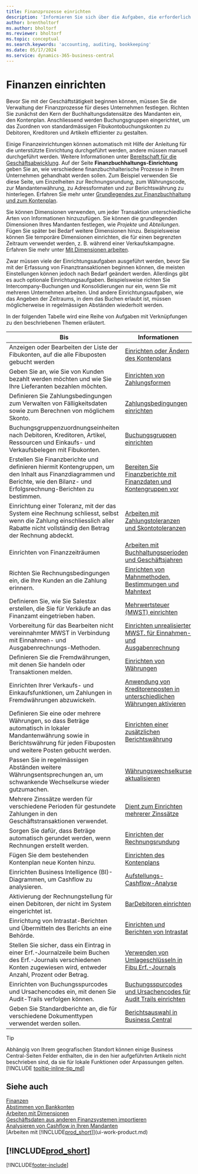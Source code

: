 ```yaml
---
title: Finanzprozesse einrichten
description: 'Informieren Sie sich über die Aufgaben, die erforderlich sind, um die Finanzen in Ihrem Unternehmen so festzulegen, dass sie allen Anforderungen der Buchhaltung, der Rechnungsprüfung oder der Buchführung entsprechen.'
author: brentholtorf
ms.author: bholtorf
ms.reviewer: bholtorf
ms.topic: conceptual
ms.search.keywords: 'accounting, auditing, bookkeeping'
ms.date: 05/17/2024
ms.service: dynamics-365-business-central
---
```

# Finanzen einrichten

Bevor Sie mit der Geschäftstätigkeit beginnen können, müssen Sie die Verwaltung der Finanzprozesse für dieses Unternehmen festlegen. Richten Sie zunächst den Kern der Buchhaltungsdatensätze des Mandanten ein, den Kontenplan. Anschliessend werden Buchungsgruppen eingerichtet, um das Zuordnen von standardmässigen Fibukontobuchungskonten zu Debitoren, Kreditoren und Artikeln effizienter zu gestalten.

Einige Finanzeinrichtungen können automatisch mit Hilfe der Anleitung für die unterstützte Einrichtung durchgeführt werden, andere müssen manuell durchgeführt werden. Weitere Informationen unter [Bereitschaft für die Geschäftsabwicklung](ui-get-ready-business.md). Auf der Seite **Finanzbuchhaltungs-Einrichtung** geben Sie an, wie verschiedene finanzbuchhalterische Prozesse in Ihrem Unternehmen gehandhabt werden sollen. Zum Beispiel verwenden Sie diese Seite, um Einzelheiten zur Rechnungsrundung, zum Währungscode, zur Mandantenwährung, zu Adressformaten und zur Berichtswährung zu hinterlegen. Erfahren Sie mehr unter [Grundlegendes zur Finanzbuchhaltung und zum Kontenplan](finance-general-ledger.md).  

Sie können Dimensionen verwenden, um jeder Transaktion unterschiedliche Arten von Informationen hinzuzufügen. Sie können die grundlegenden Dimensionen Ihres Mandanten festlegen, wie *Projekte* und *Abteilungen*. Fügen Sie später bei Bedarf weitere Dimensionen hinzu. Beispielsweise können Sie temporäre Dimensionen einrichten, die für einen begrenzten Zeitraum verwendet werden, z. B. während einer Verkaufskampagne. Erfahren Sie mehr unter [Mit Dimensionen arbeiten](finance-dimensions.md).

Zwar müssen viele der Einrichtungsaufgaben ausgeführt werden, bevor Sie mit der Erfassung von Finanztransaktionen beginnen können, die meisten Einstellungen können jedoch nach Bedarf geändert werden. Allerdings gibt es auch optionale Einrichtungsaufgaben. Beispielsweise richten Sie Intercompany-Buchungen und Konsolidierungen nur ein, wenn Sie mit mehreren Unternehmen arbeiten. Und andere Einrichtungsaufgaben, wie das Angeben der Zeitraums, in dem das Buchen erlaubt ist, müssen möglicherweise in regelmässigen Abständen wiederholt werden.  

In der folgenden Tabelle wird eine Reihe von Aufgaben mit Verknüpfungen zu den beschriebenen Themen erläutert.

| Bis | Informationen |
| --- | --- |
|Anzeigen oder Bearbeiten der Liste der Fibukonten, auf die alle Fibuposten gebucht werden|[Einrichten oder Ändern des Kontenplans](finance-setup-chart-accounts.md)|
| Geben Sie an, wie Sie von Kunden bezahlt werden möchten und wie Sie Ihre Lieferanten bezahlen möchten. |[Einrichten von Zahlungsformen](finance-payment-methods.md) |
| Definieren Sie Zahlungsbedingungen zum Verwalten von Fälligkeitsdaten sowie zum Berechnen von möglichem Skonto.|[Zahlungsbedingungen einrichten](finance-payment-terms.md) |
| Buchungsgruppenzuordnungseinheiten nach Debitoren, Kreditoren, Artikel, Ressourcen und Einkaufs- und Verkaufsbelegen mit Fibukonten. |[Buchungsgruppen einrichten](finance-posting-groups.md)|
|Erstellen Sie Finanzberichte und definieren hiermit Kontengruppen, um den Inhalt aus Finanzdiagrammen und Berichte, wie den Bilanz- und Erfolgsrechnung-Berichten zu bestimmen.|[Bereiten Sie Finanzberichte mit Finanzdaten und Kontengruppen vor](bi-how-work-account-schedule.md)|
|Einrichtung einer Toleranz, mit der das System eine Rechnung schliesst, selbst wenn die Zahlung einschliesslich aller Rabatte nicht vollständig den Betrag der Rechnung abdeckt.|[Arbeiten mit Zahlungstoleranzen und Skontotoleranzen](finance-payment-tolerance-and-payment-discount-tolerance.md)|
| Einrichten von Finanzzeiträumen |[Arbeiten mit Buchhaltungsperioden und Geschäftsjahren](finance-accounting-periods-and-fiscal-years.md) |
|Richten Sie Rechnungsbedingungen ein, die Ihre Kunden an die Zahlung erinnern.|[Einrichten von Mahnmethoden, Bestimmungen und Mahntext](finance-setup-reminders.md)|
| Definieren Sie, wie Sie Salestax erstellen, die Sie für Verkäufe an das Finanzamt eingetrieben haben. |[Mehrwertsteuer (MWST) einrichten](finance-setup-vat.md)|
|Vorbereitung für das Bearbeiten nicht vereinnahmter MWST in Verbindung mit Einnahmen- und Ausgabenrechnungs-Methoden.|[Einrichten unrealisierter MWST. für Einnahmen- und Ausgabenrechnung](finance-setup-unrealized-vat.md)|
|Definieren Sie die Fremdwährungen, mit denen Sie handeln oder Transaktionen melden.|[Einrichten von Währungen](finance-set-up-currencies.md)|
| Einrichten Ihrer Verkaufs- und Einkaufsfunktionen, um Zahlungen in Fremdwährungen abzuwickeln.|[Anwendung von Kreditorenposten in unterschiedlichen Währungen aktivieren](finance-how-enable-application-ledger-entries-different-currencies.md)
|Definieren Sie eine oder mehrere Währungen, so dass Beträge automatisch in lokaler Mandantenwährung sowie in Berichtswährung für jeden Fibuposten und weitere Posten gebucht werden.|[Einrichten einer zusätzlichen Berichtswährung](finance-how-setup-additional-currencies.md)|
|Passen Sie in regelmässigen Abständen weitere Währungsentsprechungen an, um schwankende Wechselkurse wieder gutzumachen.|[Währungswechselkurse aktualisieren](finance-how-update-currencies.md)|
|Mehrere Zinssätze werden für verschiedene Perioden für gestundete Zahlungen in den Geschäftstransaktionen verwendet.|[Dient zum Einrichten mehrerer Zinssätze](finance-how-to-set-up-multiple-interest-rates.md)|
|Sorgen Sie dafür, dass Beträge automatisch gerundet werden, wenn Rechnungen erstellt werden.|[Einrichten der Rechnungsrundung](finance-set-up-invoice-rounding.md)|
| Fügen Sie dem bestehenden Kontenplan neue Konten hinzu. |[Einrichten des Kontenplans](finance-setup-chart-accounts.md) |
| Einrichten Business Intelligence (BI)- Diagrammen, um Cashflow zu analysieren. |[Aufstellungs-Cashflow-Analyse](finance-setup-cash-flow-analyses.md) |
|Aktivierung der Rechnungstellung für einen Debitoren, der nicht im System eingerichtet ist.|[BarDebitoren einrichten](finance-how-to-set-up-cash-customers.md)|
| Einrichtung von Intrastat-Berichten und Übermitteln des Berichts an eine Behörde. | [Einrichten und Berichten von Intrastat](finance-how-setup-report-intrastat.md)|
|Stellen Sie sicher, dass ein Eintrag in einer Erf.-Journalzeile beim Buchen des Erf.-Journals verschiedenen Konten zugewiesen wird, entweder Anzahl, Prozent oder Betrag.|[Verwenden von Umlageschlüsseln in Fibu Erf.-Journals](ui-how-use-allocation-keys-general-journals.md)|
|Einrichten von Buchungsspurcodes und Ursachencodes ein, mit denen Sie Audit-Trails verfolgen können.|[Buchungsspurcodes und Ursachencodes für Audit Trails einrichten](finance-setup-trail-codes.md)|
|Geben Sie Standardberichte an, die für verschiedene Dokumenttypen verwendet werden sollen.|[Berichtsauswahl in Business Central](across-report-selections.md)|

> [!TIP]
> Abhängig von Ihrem geografischen Standort können einige Business Central-Seiten Felder enthalten, die in den hier aufgeführten Artikeln nicht beschrieben sind, da sie für lokale Funktionen oder Anpassungen gelten. [!INCLUDE [tooltip-inline-tip_md](includes/tooltip-inline-tip_md.md)]

## Siehe auch 

[Finanzen](finance.md)  
[Abstimmen von Bankkonten](bank-manage-bank-accounts.md)  
[Arbeiten mit Dimensionen](finance-dimensions.md)  
[Geschäftsdaten aus anderen Finanzsystemen importieren](across-import-data-configuration-packages.md)  
[Analysieren von Cashflow in Ihren Mandanten](finance-analyze-cash-flow.md)  
[Arbeiten mit [!INCLUDE[prod_short](includes/prod_short.md)]](ui-work-product.md)  

## [!INCLUDE[prod_short](includes/free_trial_md.md)]  

[!INCLUDE[footer-include](includes/footer-banner.md)]
